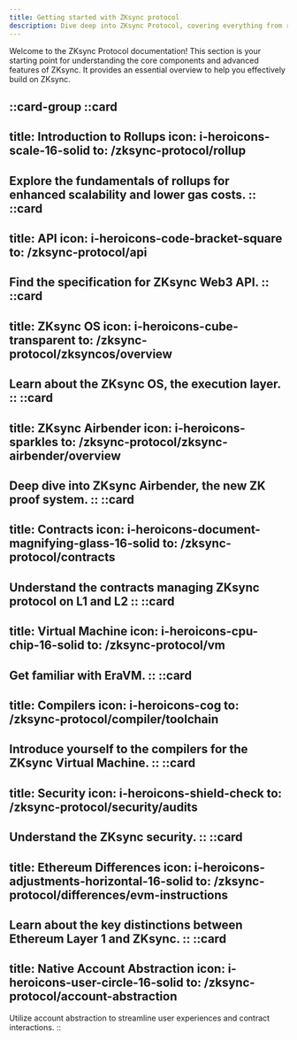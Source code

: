 ```yaml
---
title: Getting started with ZKsync protocol
description: Dive deep into ZKsync Protocol, covering everything from rollups to system contracts and fee structures.
---
```


Welcome to the ZKsync Protocol documentation! This section is your starting point for understanding the core
components and advanced features of ZKsync. It provides an essential overview to help you effectively build
on ZKsync.

::card-group
  ::card
  ---
  title: Introduction to Rollups
  icon: i-heroicons-scale-16-solid
  to: /zksync-protocol/rollup
  ---
  Explore the fundamentals of rollups for enhanced scalability and lower gas costs.
  ::
  ::card
  ---
  title: API
  icon: i-heroicons-code-bracket-square
  to: /zksync-protocol/api
  ---
  Find the specification for ZKsync Web3 API.
  ::
  ::card
  ---
  title: ZKsync OS
  icon: i-heroicons-cube-transparent
  to: /zksync-protocol/zksyncos/overview
  ---
  Learn about the ZKsync OS, the execution layer.
  ::
  ::card
  ---
  title: ZKsync Airbender
  icon: i-heroicons-sparkles
  to: /zksync-protocol/zksync-airbender/overview
  ---
  Deep dive into ZKsync Airbender, the new ZK proof system.
  ::
  ::card
  ---
  title: Contracts
  icon: i-heroicons-document-magnifying-glass-16-solid
  to: /zksync-protocol/contracts
  ---
  Understand the contracts managing ZKsync protocol on L1 and L2
  ::
  ::card
  ---
  title: Virtual Machine
  icon: i-heroicons-cpu-chip-16-solid
  to: /zksync-protocol/vm
  ---
  Get familiar with EraVM.
  ::
  ::card
  ---
  title: Compilers
  icon: i-heroicons-cog
  to: /zksync-protocol/compiler/toolchain
  ---
  Introduce yourself to the compilers for the ZKsync Virtual Machine.
  ::
  ::card
  ---
  title: Security
  icon: i-heroicons-shield-check
  to: /zksync-protocol/security/audits
  ---
  Understand the ZKsync security.
  ::
  ::card
  ---
  title: Ethereum Differences
  icon: i-heroicons-adjustments-horizontal-16-solid
  to: /zksync-protocol/differences/evm-instructions
  ---
  Learn about the key distinctions between Ethereum Layer 1 and ZKsync.
  ::
  ::card
  ---
  title: Native Account Abstraction
  icon: i-heroicons-user-circle-16-solid
  to: /zksync-protocol/account-abstraction
  ---
  Utilize account abstraction to streamline user experiences and contract interactions.
  ::
